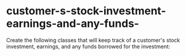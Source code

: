 # customer-s-stock-investment-earnings-and-any-funds-
Create the following classes that will keep track of a customer's stock investment, earnings, and any funds borrowed for the investment:
